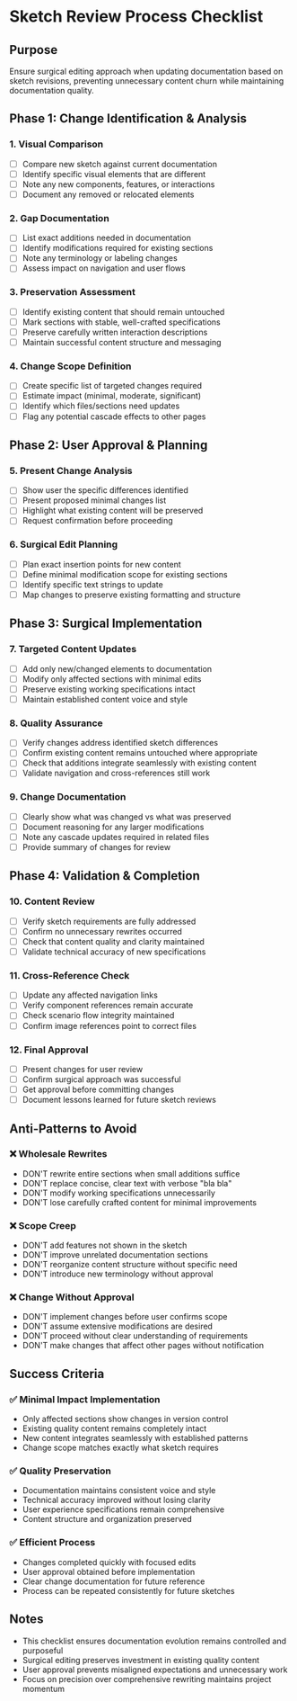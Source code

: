 # Sketch Review Process Checklist

## Purpose
Ensure surgical editing approach when updating documentation based on sketch revisions, preventing unnecessary content churn while maintaining documentation quality.

## Phase 1: Change Identification & Analysis

### 1. Visual Comparison
- [ ] Compare new sketch against current documentation
- [ ] Identify specific visual elements that are different
- [ ] Note any new components, features, or interactions
- [ ] Document any removed or relocated elements

### 2. Gap Documentation
- [ ] List exact additions needed in documentation
- [ ] Identify modifications required for existing sections
- [ ] Note any terminology or labeling changes
- [ ] Assess impact on navigation and user flows

### 3. Preservation Assessment
- [ ] Identify existing content that should remain untouched
- [ ] Mark sections with stable, well-crafted specifications
- [ ] Preserve carefully written interaction descriptions
- [ ] Maintain successful content structure and messaging

### 4. Change Scope Definition
- [ ] Create specific list of targeted changes required
- [ ] Estimate impact (minimal, moderate, significant)
- [ ] Identify which files/sections need updates
- [ ] Flag any potential cascade effects to other pages

## Phase 2: User Approval & Planning

### 5. Present Change Analysis
- [ ] Show user the specific differences identified
- [ ] Present proposed minimal changes list
- [ ] Highlight what existing content will be preserved
- [ ] Request confirmation before proceeding

### 6. Surgical Edit Planning
- [ ] Plan exact insertion points for new content
- [ ] Define minimal modification scope for existing sections
- [ ] Identify specific text strings to update
- [ ] Map changes to preserve existing formatting and structure

## Phase 3: Surgical Implementation

### 7. Targeted Content Updates
- [ ] Add only new/changed elements to documentation
- [ ] Modify only affected sections with minimal edits
- [ ] Preserve existing working specifications intact
- [ ] Maintain established content voice and style

### 8. Quality Assurance
- [ ] Verify changes address identified sketch differences
- [ ] Confirm existing content remains untouched where appropriate
- [ ] Check that additions integrate seamlessly with existing content
- [ ] Validate navigation and cross-references still work

### 9. Change Documentation
- [ ] Clearly show what was changed vs what was preserved
- [ ] Document reasoning for any larger modifications
- [ ] Note any cascade updates required in related files
- [ ] Provide summary of changes for review

## Phase 4: Validation & Completion

### 10. Content Review
- [ ] Verify sketch requirements are fully addressed
- [ ] Confirm no unnecessary rewrites occurred
- [ ] Check that content quality and clarity maintained
- [ ] Validate technical accuracy of new specifications

### 11. Cross-Reference Check
- [ ] Update any affected navigation links
- [ ] Verify component references remain accurate
- [ ] Check scenario flow integrity maintained
- [ ] Confirm image references point to correct files

### 12. Final Approval
- [ ] Present changes for user review
- [ ] Confirm surgical approach was successful
- [ ] Get approval before committing changes
- [ ] Document lessons learned for future sketch reviews

## Anti-Patterns to Avoid

### ❌ Wholesale Rewrites
- DON'T rewrite entire sections when small additions suffice
- DON'T replace concise, clear text with verbose "bla bla"
- DON'T modify working specifications unnecessarily
- DON'T lose carefully crafted content for minimal improvements

### ❌ Scope Creep
- DON'T add features not shown in the sketch
- DON'T improve unrelated documentation sections
- DON'T reorganize content structure without specific need
- DON'T introduce new terminology without approval

### ❌ Change Without Approval
- DON'T implement changes before user confirms scope
- DON'T assume extensive modifications are desired
- DON'T proceed without clear understanding of requirements
- DON'T make changes that affect other pages without notification

## Success Criteria

### ✅ Minimal Impact Implementation
- Only affected sections show changes in version control
- Existing quality content remains completely intact
- New content integrates seamlessly with established patterns
- Change scope matches exactly what sketch requires

### ✅ Quality Preservation
- Documentation maintains consistent voice and style
- Technical accuracy improved without losing clarity
- User experience specifications remain comprehensive
- Content structure and organization preserved

### ✅ Efficient Process
- Changes completed quickly with focused edits
- User approval obtained before implementation
- Clear change documentation for future reference
- Process can be repeated consistently for future sketches

## Notes
- This checklist ensures documentation evolution remains controlled and purposeful
- Surgical editing preserves investment in existing quality content
- User approval prevents misaligned expectations and unnecessary work
- Focus on precision over comprehensive rewriting maintains project momentum
